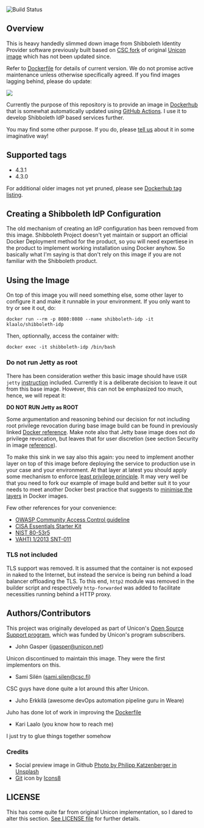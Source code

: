 ![Build Status](https://github.com/Olevi-id/shibboleth-idp-dockerized/actions/workflows/dockerhub.yml/badge.svg)

## Overview

This is heavy handedly slimmed down image from Shibboleth Identity Provider software previously built based on [CSC fork](https://github.com/CSCfi/shibboleth-idp-dockerized) of original [Unicon image](https://github.com/Unicon/shibboleth-idp-dockerized) which has not been updated since.

Refer to [Dockerfile](https://github.com/Olevi-id/shibboleth-idp-dockerized/blob/master/Dockerfile) for details of current version. We do not promise active maintenance unless otherwise specifically agreed. If you find images lagging behind, please do update: 

<a href="https://github.com/Olevi-id/shibboleth-idp-dockerized/fork">
    <img src="https://misc.karilaalo.fi/pics/icons8-git.svg" />
</a>

Currently the purpose of this repository is to provide an image in [Dockerhub](https://hub.docker.com/r/klaalo/shibboleth-idp) that is somewhat automatically updated using [GitHub Actions](https://github.com/features/actions). I use it to develop Shibboleth IdP based services further.

You may find some other purpose. If you do, please [tell us](https://www.weare.fi/en/contact-page/) about it in some imaginative way!

## Supported tags

* 4.3.1
* 4.3.0

For additional older images not yet pruned, please see [Dockerhub tag listing](https://hub.docker.com/r/klaalo/shibboleth-idp/tags).

## Creating a Shibboleth IdP Configuration

The old mechanism of creating an IdP configuration has been removed from this image. Shibboleth Project doesn't yet maintain or support an official Docker Deployment method for the product, so you will need expertiese in the product to implement working installation using Docker anyhow. So basically what I'm saying is that don't rely on this image if you are not familiar with the Shibboleth product.

## Using the Image

On top of this image you will need something else, some other layer to configure it and make it runnable in your environment. If you only want to try or see it out, do:

    docker run --rm -p 8080:8080 --name shibboleth-idp -it klaalo/shibboleth-idp

Then, optionnally, access the container with:

    docker exec -it shibboleth-idp /bin/bash

### Do not run Jetty as root

There has been consideration wether this basic image should have `USER jetty` [instruction](https://docs.docker.com/develop/develop-images/dockerfile_best-practices/#user) included. Currently it is a deliberate decision to leave it out from this base image. However, this can not be emphasized too much, hence, we will repeat it:

**DO NOT RUN Jetty as ROOT**

Some argumentation and reasoning behind our decision for not including root privilege revocation during base image build can be found in previously linked [Docker reference](https://docs.docker.com/develop/develop-images/dockerfile_best-practices/#user). Make note also that Jetty base image does not do privilege revocation, but leaves that for user discretion (see section Security in image [reference](https://hub.docker.com/_/jetty/)).

To make this sink in we say also this again: you need to implement another layer on top of this image before deploying the service to production use in your case and your environment. At that layer at latest you should apply some mechanism to enforce [least privilege principle](https://en.wikipedia.org/wiki/Principle_of_least_privilege). It may very well be that you need to fork our example of image build and better suit it to your needs to meet another Docker best practice that suggests to [minimise the layers](https://docs.docker.com/develop/develop-images/dockerfile_best-practices/#minimize-the-number-of-layers) in Docker images.

Few other references for your convenience:
* [OWASP Community Access Control guideline](https://owasp.org/www-community/Access_Control)
* [CISA Essentials Starter Kit](https://www.cisa.gov/sites/default/files/publications/Cyber%20Essentials%20Starter%20Kit_03.12.2021_508_0.pdf)
* [NIST 80-53r5](https://csrc.nist.gov/CSRC/media/Projects/risk-management/800-53%20Downloads/800-53r5/SP_800-53_v5_1-derived-OSCAL.pdf)
* [VAHTI 1/2013 SNT-011](https://www.suomidigi.fi/sites/default/files/2020-06/Vahti_ohje_1_2013_pdf_0.pdf)

### TLS not included

TLS support was removed. It is assumed that the container is not exposed in naked to the Internet, but instead the service is being run behind a load balancer offloading the TLS. To this end, `http2` module was removed in the builder script and respectively `http-forwarded` was added to facilitate necessities running behind a HTTP proxy.

## Authors/Contributors

This project was originally developed as part of Unicon's [Open Source Support program](https://unicon.net/support), which was funded by Unicon's program subscribers.

- John Gasper (<jgasper@unicon.net>)

Unicon discontinued to maintain this image. They were the first implementors on this.

- Sami Silén (<sami.silen@csc.fi>)

CSC guys have done quite a lot around this after Unicon.

- Juho Erkkilä (awesome devOps automation pipeline guru in Weare)

Juho has done lot of work in improving the [Dockerfile](https://github.com/Olevi-id/shibboleth-idp-dockerized/blob/master/Dockerfile)

- Kari Laalo (you know how to reach me)

I just try to glue things together somehow

### Credits

* Social preview image in Github [Photo by Philipp Katzenberger in Unsplash](https://unsplash.com/ko/@fantasyflip?utm_source=unsplash&utm_medium=referral&utm_content=creditCopyText)
* <a target="_blank" href="https://icons8.com/icon/16335/git">Git</a> icon by <a target="_blank" href="https://icons8.com">Icons8</a>  

## LICENSE

This has come quite far from original Unicon implementation, so I dared to alter this section. [See LICENSE file](https://github.com/Olevi-id/shibboleth-idp-dockerized/blob/master/LICENSE) for further details.